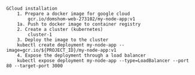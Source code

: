     GCloud installation
        1. Prepare a docker image for google cloud
            gcr.io/domshom-web-273102/my-node-app:v1
        1a. Push to docker image to container registry
        2. Create a cluster (kubernetes)
            cluster-1
        3. Deploy the image to the cluster
        kubectl create deployment my-node-app --image=gcr.io/${PROJECT_ID}/my-node-app:v1
        4. Expose the deployment through a load balancer
        kubectl expose deployment my-node-app --type=LoadBalancer --port 80 --target-port 3000